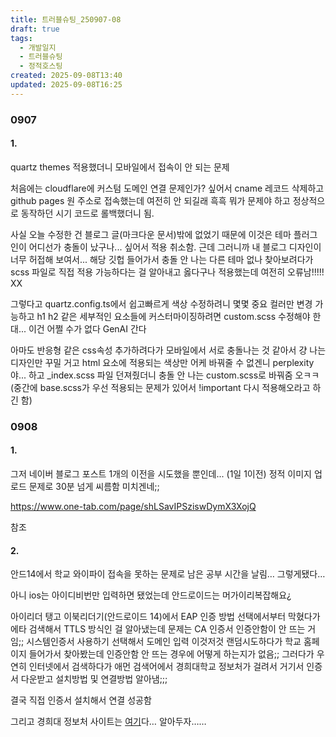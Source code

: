 ```yaml
---
title: 트러블슈팅_250907-08
draft: true
tags:
  - 개발일지
  - 트러블슈팅
  - 정적호스팅
created: 2025-09-08T13:40
updated: 2025-09-08T16:25
---
```

### 0907
#### 1.
quartz themes 적용했더니 모바일에서 접속이 안 되는 문제

처음에는 cloudflare에 커스텀 도메인 연결 문제인가? 싶어서 cname 레코드 삭제하고 github pages 원 주소로 접속했는데 여전히 안 되길래 흑흑 뭐가 문제야 하고 정상적으로 동작하던 시기 코드로 롤백했더니 됨.

사실 오늘 수정한 건 블로그 글(마크다운 문서)밖에 없었기 때문에 이것은 테마 플러그인이 어디선가 충돌이 났구나... 싶어서 적용 취소함. 근데 그러니까 내 블로그 디자인이 너무 허접해 보여서... 해당 깃헙 들어가서 충돌 안 나는 다른 테마 없나 찾아보려다가 scss 파일로 직접 적용 가능하다는 걸 알아내고 옳다구나 적용했는데 여전히 오류남!!!!! XX

그렇다고 quartz.config.ts에서 쉽고빠르게 색상 수정하려니 몇몇 중요 컬러만 변경 가능하고 h1 h2 같은 세부적인 요소들에 커스터마이징하려면 custom.scss 수정해야 한대... 이건 어쩔 수가 없다 GenAI 간다

아마도 반응형 같은 css속성 추가하려다가 모바일에서 서로 충돌나는 것 같아서 걍 나는 디자인만 꾸밀 거고 html 요소에 적용되는 색상만 어케 바꿔줄 수 없겐니 perplexity야... 하고 \_index.scss 파일 던져줬더니 충돌 안 나는 custom.scss로 바꿔줌 오ㅋㅋ (중간에 base.scss가 우선 적용되는 문제가 있어서 !important 다시 적용해오라고 하긴 함)

### 0908

#### 1.
그저 네이버 블로그 포스트 1개의 이전을 시도했을 뿐인데... (1일 1이전) 정적 이미지 업로드 문제로 30분 넘게 씨름함 미치겐네;;

https://www.one-tab.com/page/shLSavIPSziswDymX3XojQ

참조

#### 2.
안드14에서 학교 와이파이 접속을 못하는 문제로 남은 공부 시간을 날림… 그렇게됐다…

아니 ios는 아이디비번만 입력하면 됐었는데 안드로이드는 머가이리복잡해요¿

아이리더 탱고 이북리더기(안드로이드 14)에서 EAP 인증 방법 선택에서부터 막혔다가 에타 검색해서 TTLS 방식인 걸 알아냈는데 문제는 CA 인증서 인증안함이 안 뜨는 거임;; 시스템인증서 사용하기 선택해서 도메인 입력 이것저것 랜덤시도하다가 학교 홈페이지 들어가서 찾아봤는데 인증안함 안 뜨는 경우에 어떻게 하는지가 없음;; 그러다가 우연히 인터넷에서 검색하다가 애먼 검색어에서 경희대학교 정보처가 걸려서 거기서 인증서 다운받고 설치방법 및 연결방법 알아냄;;;

결국 직접 인증서 설치해서 연결 성공함 

그리고 경희대 정보처 사이트는 [여기](https://khuithelp.zendesk.com/hc/ko)다… 알아두자……